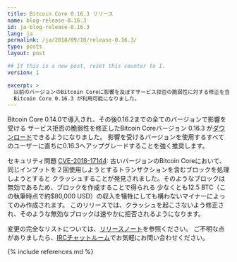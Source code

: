```yaml
---
title: Bitcoin Core 0.16.3 リリース
name: blog-release-0.16.3
id: ja-blog-release-0.16.3
lang: ja
permalink: /ja/2018/09/18/release-0.16.3/
type: posts
layout: post

## If this is a new post, reset this counter to 1.
version: 1

excerpt: >
  以前のバージョンのBitcoin Coreに影響を及ぼすサービス拒否の脆弱性に対する修正を含む
  Bitcoin Core 0.16.3 が利用可能になりました。
---
```

Bitcoin Core 0.14.0で導入され、その後0.16.2までの全てのバージョンで影響を受ける
サービス拒否の脆弱性を修正したBitcoin Coreバージョン 0.16.3 が[ダウンロード][ダウンロードページ]できるようになりました。
影響を受けるバージョンを使用するすべてのユーザーに直ちに0.16.3へアップグレードすることを強く推奨します。

セキュリティ問題 [CVE-2018-17144][]: 古いバージョンのBitcoin Coreにおいて、
同じインプットを２回使用しようとするトランザクションを含むブロックを処理しようとすると
クラッシュすることが発見されました。そのようなブロックは無効であるため、ブロックを作成することで得られる
少なくとも12.5 BTC（この執筆時点で約$80,000 USD）の収入を犠牲にしても構わないマイナーによってのみ作成されます。
このリリースでは、クラッシュを起こさないよう修正され、そのような無効なブロックは速やかに拒否されるようになります。

変更の完全なリストについては、[リリースノート][]を参照ください。
ご不明な点がありましたら、[IRCチャットルーム][irc]でお気軽にお問い合わせください。

[リリースノート]: /ja/releases/0.16.3/
[IRC]: https://en.bitcoin.it/wiki/IRC_channels
[ダウンロードページ]: /ja/download
[CVE-2018-17144]: https://cve.mitre.org/cgi-bin/cvename.cgi?name=CVE-2018-17144

{% include references.md %}
